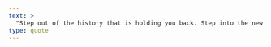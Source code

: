 ```yaml
---
text: >
  "Step out of the history that is holding you back. Step into the new story you are willing to create." - Oprah Winfrey
type: quote
---
```


